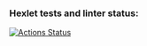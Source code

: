 ### Hexlet tests and linter status:
[![Actions Status](https://github.com/Jazzofrenik/layout-designer-project-58/workflows/hexlet-check/badge.svg)](https://github.com/Jazzofrenik/layout-designer-project-58/actions)